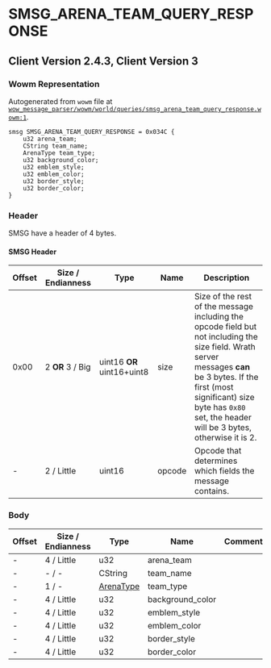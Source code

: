 # SMSG_ARENA_TEAM_QUERY_RESPONSE

## Client Version 2.4.3, Client Version 3

### Wowm Representation

Autogenerated from `wowm` file at [`wow_message_parser/wowm/world/queries/smsg_arena_team_query_response.wowm:1`](https://github.com/gtker/wow_messages/tree/main/wow_message_parser/wowm/world/queries/smsg_arena_team_query_response.wowm#L1).
```rust,ignore
smsg SMSG_ARENA_TEAM_QUERY_RESPONSE = 0x034C {
    u32 arena_team;
    CString team_name;
    ArenaType team_type;
    u32 background_color;
    u32 emblem_style;
    u32 emblem_color;
    u32 border_style;
    u32 border_color;
}
```
### Header

SMSG have a header of 4 bytes.

#### SMSG Header

| Offset | Size / Endianness | Type   | Name   | Description |
| ------ | ----------------- | ------ | ------ | ----------- |
| 0x00   | 2 **OR** 3 / Big           | uint16 **OR** uint16+uint8 | size | Size of the rest of the message including the opcode field but not including the size field. Wrath server messages **can** be 3 bytes. If the first (most significant) size byte has `0x80` set, the header will be 3 bytes, otherwise it is 2.|
| -      | 2 / Little| uint16 | opcode | Opcode that determines which fields the message contains. |

### Body

| Offset | Size / Endianness | Type | Name | Comment |
| ------ | ----------------- | ---- | ---- | ------- |
| - | 4 / Little | u32 | arena_team |  |
| - | - / - | CString | team_name |  |
| - | 1 / - | [ArenaType](arenatype.md) | team_type |  |
| - | 4 / Little | u32 | background_color |  |
| - | 4 / Little | u32 | emblem_style |  |
| - | 4 / Little | u32 | emblem_color |  |
| - | 4 / Little | u32 | border_style |  |
| - | 4 / Little | u32 | border_color |  |


